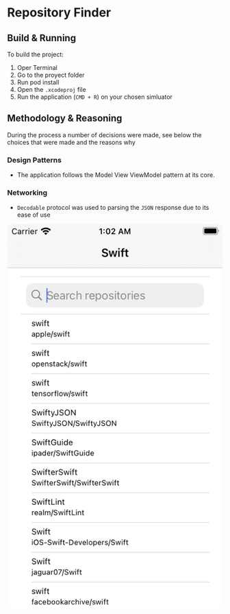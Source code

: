 # Repository Finder
## Build & Running 
To build the project:
1. Oper Terminal
2. Go to the proyect folder
1. Run pod install
2. Open the `.xcodeproj` file
2. Run the application (`CMD + R`) on your chosen simluator 

## Methodology & Reasoning
During the process a number of decisions were made, see below the choices that were made and the reasons why 

### Design Patterns
* The application follows the Model View ViewModel pattern at its core. 

### Networking
* `Decodable` protocol was used to parsing the `JSON` response due to its ease of use
 
 ![demo](Screenshots/RepositoryFinder2.png)

